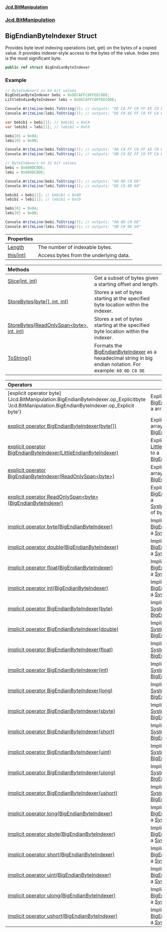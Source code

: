 #### [Jcd.BitManipulation](index 'index')
### [Jcd.BitManipulation](Jcd.BitManipulation 'Jcd.BitManipulation')

## BigEndianByteIndexer Struct

Provides byte level indexing operations (set, get) on the bytes of
a copied value. It provides indexer-style access to the bytes of
the value. Index zero is the most significant byte.

```csharp
public ref struct BigEndianByteIndexer
```

### Example

```csharp
// ByteIndexers on 64 bit values
BigEndianByteIndexer bebi = 0xDECAFFC0FFEEC0DE;
LittleEndianByteIndexer lebi = 0xDECAFFC0FFEEC0DE;

Console.WriteLine(bebi.ToString()); // outputs: "DE CA FF C0 FF EE C0 DE"
Console.WriteLine(lebi.ToString()); // outputs: "DE C0 EE FF C0 FF CA DE"

var bebib1 = bebi[1]; // bebib1 = 0xCA
var lebib1 = lebi[1]; // lebib1 = 0xC0

bebi[0] = 0x0A;
lebi[0] = 0x0B;

Console.WriteLine(bebi.ToString()); // outputs: "0A CA FF C0 FF EE C0 DE"
Console.WriteLine(lebi.ToString()); // outputs: "0B C0 EE FF C0 FF CA DE"

// ByteIndexers on 32 bit values
bebi = 0x600DC0DE;
lebi = 0x600DC0DE;

Console.WriteLine(bebi.ToString()); // outputs: "60 0D C0 DE"
Console.WriteLine(lebi.ToString()); // outputs: "DE C0 0D 60"

bebib1 = bebi[1]; // bebib1 = 0x0D
lebib1 = lebi[1]; // lebib1 = 0xC0

bebi[0] = 0x0A;
lebi[0] = 0x0B;

Console.WriteLine(bebi.ToString()); // outputs: "0A 0D C0 DE"
Console.WriteLine(lebi.ToString()); // outputs: "0B C0 0D 60"
```

| Properties | |
| :--- | :--- |
| [Length](Jcd.BitManipulation.BigEndianByteIndexer.Length 'Jcd.BitManipulation.BigEndianByteIndexer.Length') | The number of indexable bytes. |
| [this[int]](Jcd.BitManipulation.BigEndianByteIndexer.this[int] 'Jcd.BitManipulation.BigEndianByteIndexer.this[int]') | Access bytes from the underlying data. |

| Methods | |
| :--- | :--- |
| [Slice(int, int)](Jcd.BitManipulation.BigEndianByteIndexer.Slice(int,int) 'Jcd.BitManipulation.BigEndianByteIndexer.Slice(int, int)') | Get a subset of bytes given a starting offset and length. |
| [StoreBytes(byte[], int, int)](Jcd.BitManipulation.BigEndianByteIndexer.StoreBytes(byte[],int,int) 'Jcd.BitManipulation.BigEndianByteIndexer.StoreBytes(byte[], int, int)') | Stores a set of bytes starting at the specified byte location within the indexer. |
| [StoreBytes(ReadOnlySpan&lt;byte&gt;, int, int)](Jcd.BitManipulation.BigEndianByteIndexer.StoreBytes(System.ReadOnlySpan_byte_,int,int) 'Jcd.BitManipulation.BigEndianByteIndexer.StoreBytes(System.ReadOnlySpan<byte>, int, int)') | Stores a set of bytes starting at the specified byte location within the indexer. |
| [ToString()](Jcd.BitManipulation.BigEndianByteIndexer.ToString() 'Jcd.BitManipulation.BigEndianByteIndexer.ToString()') | Formats the [BigEndianByteIndexer](Jcd.BitManipulation.BigEndianByteIndexer 'Jcd.BitManipulation.BigEndianByteIndexer') as a hexadecimal string in big endian notation. For example: `60 0D C0 DE` |

| Operators | |
| :--- | :--- |
| [explicit operator byte[](BigEndianByteIndexer)](Jcd.BitManipulation.BigEndianByteIndexer.op_Explicitbyte[](Jcd.BitManipulation.BigEndianByteIndexer) 'Jcd.BitManipulation.BigEndianByteIndexer.op_Explicit byte[](Jcd.BitManipulation.BigEndianByteIndexer)') | Explicitly converts the [BigEndianByteIndexer](Jcd.BitManipulation.BigEndianByteIndexer 'Jcd.BitManipulation.BigEndianByteIndexer') to a array of bytes. |
| [explicit operator BigEndianByteIndexer(byte[])](Jcd.BitManipulation.BigEndianByteIndexer.op_ExplicitJcd.BitManipulation.BigEndianByteIndexer(byte[]) 'Jcd.BitManipulation.BigEndianByteIndexer.op_Explicit Jcd.BitManipulation.BigEndianByteIndexer(byte[])') | Explicitly converts an array of  bytes to a [BigEndianByteIndexer](Jcd.BitManipulation.BigEndianByteIndexer 'Jcd.BitManipulation.BigEndianByteIndexer'). |
| [explicit operator BigEndianByteIndexer(LittleEndianByteIndexer)](Jcd.BitManipulation.BigEndianByteIndexer.op_ExplicitJcd.BitManipulation.BigEndianByteIndexer(Jcd.BitManipulation.LittleEndianByteIndexer) 'Jcd.BitManipulation.BigEndianByteIndexer.op_Explicit Jcd.BitManipulation.BigEndianByteIndexer(Jcd.BitManipulation.LittleEndianByteIndexer)') | Explicitly converts a [LittleEndianByteIndexer](Jcd.BitManipulation.LittleEndianByteIndexer 'Jcd.BitManipulation.LittleEndianByteIndexer') to a [BigEndianByteIndexer](Jcd.BitManipulation.BigEndianByteIndexer 'Jcd.BitManipulation.BigEndianByteIndexer'). |
| [explicit operator BigEndianByteIndexer(ReadOnlySpan&lt;byte&gt;)](Jcd.BitManipulation.BigEndianByteIndexer.op_ExplicitJcd.BitManipulation.BigEndianByteIndexer(System.ReadOnlySpan_byte_) 'Jcd.BitManipulation.BigEndianByteIndexer.op_Explicit Jcd.BitManipulation.BigEndianByteIndexer(System.ReadOnlySpan<byte>)') | Explicitly converts an array of  bytes to a [BigEndianByteIndexer](Jcd.BitManipulation.BigEndianByteIndexer 'Jcd.BitManipulation.BigEndianByteIndexer'). |
| [explicit operator ReadOnlySpan&lt;byte&gt;(BigEndianByteIndexer)](Jcd.BitManipulation.BigEndianByteIndexer.op_ExplicitSystem.ReadOnlySpan_byte_(Jcd.BitManipulation.BigEndianByteIndexer) 'Jcd.BitManipulation.BigEndianByteIndexer.op_Explicit System.ReadOnlySpan<byte>(Jcd.BitManipulation.BigEndianByteIndexer)') | Explicitly converts the [BigEndianByteIndexer](Jcd.BitManipulation.BigEndianByteIndexer 'Jcd.BitManipulation.BigEndianByteIndexer') to a [System.ReadOnlySpan&lt;&gt;](https://docs.microsoft.com/en-us/dotnet/api/System.ReadOnlySpan-1 'System.ReadOnlySpan`1') of bytes. |
| [implicit operator byte(BigEndianByteIndexer)](Jcd.BitManipulation.BigEndianByteIndexer.op_Implicitbyte(Jcd.BitManipulation.BigEndianByteIndexer) 'Jcd.BitManipulation.BigEndianByteIndexer.op_Implicit byte(Jcd.BitManipulation.BigEndianByteIndexer)') | Implicitly converts the [BigEndianByteIndexer](Jcd.BitManipulation.BigEndianByteIndexer 'Jcd.BitManipulation.BigEndianByteIndexer') to a [System.Byte](https://docs.microsoft.com/en-us/dotnet/api/System.Byte 'System.Byte'). |
| [implicit operator double(BigEndianByteIndexer)](Jcd.BitManipulation.BigEndianByteIndexer.op_Implicitdouble(Jcd.BitManipulation.BigEndianByteIndexer) 'Jcd.BitManipulation.BigEndianByteIndexer.op_Implicit double(Jcd.BitManipulation.BigEndianByteIndexer)') | Implicitly converts the [BigEndianByteIndexer](Jcd.BitManipulation.BigEndianByteIndexer 'Jcd.BitManipulation.BigEndianByteIndexer') to a [System.Double](https://docs.microsoft.com/en-us/dotnet/api/System.Double 'System.Double'). |
| [implicit operator float(BigEndianByteIndexer)](Jcd.BitManipulation.BigEndianByteIndexer.op_Implicitfloat(Jcd.BitManipulation.BigEndianByteIndexer) 'Jcd.BitManipulation.BigEndianByteIndexer.op_Implicit float(Jcd.BitManipulation.BigEndianByteIndexer)') | Implicitly converts the [BigEndianByteIndexer](Jcd.BitManipulation.BigEndianByteIndexer 'Jcd.BitManipulation.BigEndianByteIndexer') to a [System.Single](https://docs.microsoft.com/en-us/dotnet/api/System.Single 'System.Single'). |
| [implicit operator int(BigEndianByteIndexer)](Jcd.BitManipulation.BigEndianByteIndexer.op_Implicitint(Jcd.BitManipulation.BigEndianByteIndexer) 'Jcd.BitManipulation.BigEndianByteIndexer.op_Implicit int(Jcd.BitManipulation.BigEndianByteIndexer)') | Implicitly converts the [BigEndianByteIndexer](Jcd.BitManipulation.BigEndianByteIndexer 'Jcd.BitManipulation.BigEndianByteIndexer') to a [System.Int32](https://docs.microsoft.com/en-us/dotnet/api/System.Int32 'System.Int32'). |
| [implicit operator BigEndianByteIndexer(byte)](Jcd.BitManipulation.BigEndianByteIndexer.op_ImplicitJcd.BitManipulation.BigEndianByteIndexer(byte) 'Jcd.BitManipulation.BigEndianByteIndexer.op_Implicit Jcd.BitManipulation.BigEndianByteIndexer(byte)') | Implicitly converts a [System.Byte](https://docs.microsoft.com/en-us/dotnet/api/System.Byte 'System.Byte') to a [BigEndianByteIndexer](Jcd.BitManipulation.BigEndianByteIndexer 'Jcd.BitManipulation.BigEndianByteIndexer'). |
| [implicit operator BigEndianByteIndexer(double)](Jcd.BitManipulation.BigEndianByteIndexer.op_ImplicitJcd.BitManipulation.BigEndianByteIndexer(double) 'Jcd.BitManipulation.BigEndianByteIndexer.op_Implicit Jcd.BitManipulation.BigEndianByteIndexer(double)') | Implicitly converts a [System.Double](https://docs.microsoft.com/en-us/dotnet/api/System.Double 'System.Double') to a [BigEndianByteIndexer](Jcd.BitManipulation.BigEndianByteIndexer 'Jcd.BitManipulation.BigEndianByteIndexer'). |
| [implicit operator BigEndianByteIndexer(float)](Jcd.BitManipulation.BigEndianByteIndexer.op_ImplicitJcd.BitManipulation.BigEndianByteIndexer(float) 'Jcd.BitManipulation.BigEndianByteIndexer.op_Implicit Jcd.BitManipulation.BigEndianByteIndexer(float)') | Implicitly converts a [System.Single](https://docs.microsoft.com/en-us/dotnet/api/System.Single 'System.Single') to a [BigEndianByteIndexer](Jcd.BitManipulation.BigEndianByteIndexer 'Jcd.BitManipulation.BigEndianByteIndexer'). |
| [implicit operator BigEndianByteIndexer(int)](Jcd.BitManipulation.BigEndianByteIndexer.op_ImplicitJcd.BitManipulation.BigEndianByteIndexer(int) 'Jcd.BitManipulation.BigEndianByteIndexer.op_Implicit Jcd.BitManipulation.BigEndianByteIndexer(int)') | Implicitly converts a [System.Int32](https://docs.microsoft.com/en-us/dotnet/api/System.Int32 'System.Int32') to a [BigEndianByteIndexer](Jcd.BitManipulation.BigEndianByteIndexer 'Jcd.BitManipulation.BigEndianByteIndexer'). |
| [implicit operator BigEndianByteIndexer(long)](Jcd.BitManipulation.BigEndianByteIndexer.op_ImplicitJcd.BitManipulation.BigEndianByteIndexer(long) 'Jcd.BitManipulation.BigEndianByteIndexer.op_Implicit Jcd.BitManipulation.BigEndianByteIndexer(long)') | Implicitly converts a [System.Int64](https://docs.microsoft.com/en-us/dotnet/api/System.Int64 'System.Int64') to a [BigEndianByteIndexer](Jcd.BitManipulation.BigEndianByteIndexer 'Jcd.BitManipulation.BigEndianByteIndexer'). |
| [implicit operator BigEndianByteIndexer(sbyte)](Jcd.BitManipulation.BigEndianByteIndexer.op_ImplicitJcd.BitManipulation.BigEndianByteIndexer(sbyte) 'Jcd.BitManipulation.BigEndianByteIndexer.op_Implicit Jcd.BitManipulation.BigEndianByteIndexer(sbyte)') | Implicitly converts a [System.SByte](https://docs.microsoft.com/en-us/dotnet/api/System.SByte 'System.SByte') to a [BigEndianByteIndexer](Jcd.BitManipulation.BigEndianByteIndexer 'Jcd.BitManipulation.BigEndianByteIndexer'). |
| [implicit operator BigEndianByteIndexer(short)](Jcd.BitManipulation.BigEndianByteIndexer.op_ImplicitJcd.BitManipulation.BigEndianByteIndexer(short) 'Jcd.BitManipulation.BigEndianByteIndexer.op_Implicit Jcd.BitManipulation.BigEndianByteIndexer(short)') | Implicitly converts a [System.Int16](https://docs.microsoft.com/en-us/dotnet/api/System.Int16 'System.Int16') to a [BigEndianByteIndexer](Jcd.BitManipulation.BigEndianByteIndexer 'Jcd.BitManipulation.BigEndianByteIndexer'). |
| [implicit operator BigEndianByteIndexer(uint)](Jcd.BitManipulation.BigEndianByteIndexer.op_ImplicitJcd.BitManipulation.BigEndianByteIndexer(uint) 'Jcd.BitManipulation.BigEndianByteIndexer.op_Implicit Jcd.BitManipulation.BigEndianByteIndexer(uint)') | Implicitly converts a [System.UInt32](https://docs.microsoft.com/en-us/dotnet/api/System.UInt32 'System.UInt32') to a [BigEndianByteIndexer](Jcd.BitManipulation.BigEndianByteIndexer 'Jcd.BitManipulation.BigEndianByteIndexer'). |
| [implicit operator BigEndianByteIndexer(ulong)](Jcd.BitManipulation.BigEndianByteIndexer.op_ImplicitJcd.BitManipulation.BigEndianByteIndexer(ulong) 'Jcd.BitManipulation.BigEndianByteIndexer.op_Implicit Jcd.BitManipulation.BigEndianByteIndexer(ulong)') | Implicitly converts a [System.UInt64](https://docs.microsoft.com/en-us/dotnet/api/System.UInt64 'System.UInt64') to a [BigEndianByteIndexer](Jcd.BitManipulation.BigEndianByteIndexer 'Jcd.BitManipulation.BigEndianByteIndexer'). |
| [implicit operator BigEndianByteIndexer(ushort)](Jcd.BitManipulation.BigEndianByteIndexer.op_ImplicitJcd.BitManipulation.BigEndianByteIndexer(ushort) 'Jcd.BitManipulation.BigEndianByteIndexer.op_Implicit Jcd.BitManipulation.BigEndianByteIndexer(ushort)') | Implicitly converts a [System.UInt16](https://docs.microsoft.com/en-us/dotnet/api/System.UInt16 'System.UInt16') to a [BigEndianByteIndexer](Jcd.BitManipulation.BigEndianByteIndexer 'Jcd.BitManipulation.BigEndianByteIndexer'). |
| [implicit operator long(BigEndianByteIndexer)](Jcd.BitManipulation.BigEndianByteIndexer.op_Implicitlong(Jcd.BitManipulation.BigEndianByteIndexer) 'Jcd.BitManipulation.BigEndianByteIndexer.op_Implicit long(Jcd.BitManipulation.BigEndianByteIndexer)') | Implicitly converts the [BigEndianByteIndexer](Jcd.BitManipulation.BigEndianByteIndexer 'Jcd.BitManipulation.BigEndianByteIndexer') to a [System.Int64](https://docs.microsoft.com/en-us/dotnet/api/System.Int64 'System.Int64'). |
| [implicit operator sbyte(BigEndianByteIndexer)](Jcd.BitManipulation.BigEndianByteIndexer.op_Implicitsbyte(Jcd.BitManipulation.BigEndianByteIndexer) 'Jcd.BitManipulation.BigEndianByteIndexer.op_Implicit sbyte(Jcd.BitManipulation.BigEndianByteIndexer)') | Implicitly converts the [BigEndianByteIndexer](Jcd.BitManipulation.BigEndianByteIndexer 'Jcd.BitManipulation.BigEndianByteIndexer') to a [System.SByte](https://docs.microsoft.com/en-us/dotnet/api/System.SByte 'System.SByte'). |
| [implicit operator short(BigEndianByteIndexer)](Jcd.BitManipulation.BigEndianByteIndexer.op_Implicitshort(Jcd.BitManipulation.BigEndianByteIndexer) 'Jcd.BitManipulation.BigEndianByteIndexer.op_Implicit short(Jcd.BitManipulation.BigEndianByteIndexer)') | Implicitly converts the [BigEndianByteIndexer](Jcd.BitManipulation.BigEndianByteIndexer 'Jcd.BitManipulation.BigEndianByteIndexer') to a [System.Int16](https://docs.microsoft.com/en-us/dotnet/api/System.Int16 'System.Int16'). |
| [implicit operator uint(BigEndianByteIndexer)](Jcd.BitManipulation.BigEndianByteIndexer.op_Implicituint(Jcd.BitManipulation.BigEndianByteIndexer) 'Jcd.BitManipulation.BigEndianByteIndexer.op_Implicit uint(Jcd.BitManipulation.BigEndianByteIndexer)') | Implicitly converts the [BigEndianByteIndexer](Jcd.BitManipulation.BigEndianByteIndexer 'Jcd.BitManipulation.BigEndianByteIndexer') to a [System.UInt32](https://docs.microsoft.com/en-us/dotnet/api/System.UInt32 'System.UInt32'). |
| [implicit operator ulong(BigEndianByteIndexer)](Jcd.BitManipulation.BigEndianByteIndexer.op_Implicitulong(Jcd.BitManipulation.BigEndianByteIndexer) 'Jcd.BitManipulation.BigEndianByteIndexer.op_Implicit ulong(Jcd.BitManipulation.BigEndianByteIndexer)') | Implicitly converts the [BigEndianByteIndexer](Jcd.BitManipulation.BigEndianByteIndexer 'Jcd.BitManipulation.BigEndianByteIndexer') to a [System.UInt64](https://docs.microsoft.com/en-us/dotnet/api/System.UInt64 'System.UInt64'). |
| [implicit operator ushort(BigEndianByteIndexer)](Jcd.BitManipulation.BigEndianByteIndexer.op_Implicitushort(Jcd.BitManipulation.BigEndianByteIndexer) 'Jcd.BitManipulation.BigEndianByteIndexer.op_Implicit ushort(Jcd.BitManipulation.BigEndianByteIndexer)') | Implicitly converts the [BigEndianByteIndexer](Jcd.BitManipulation.BigEndianByteIndexer 'Jcd.BitManipulation.BigEndianByteIndexer') to a [System.UInt16](https://docs.microsoft.com/en-us/dotnet/api/System.UInt16 'System.UInt16'). |
